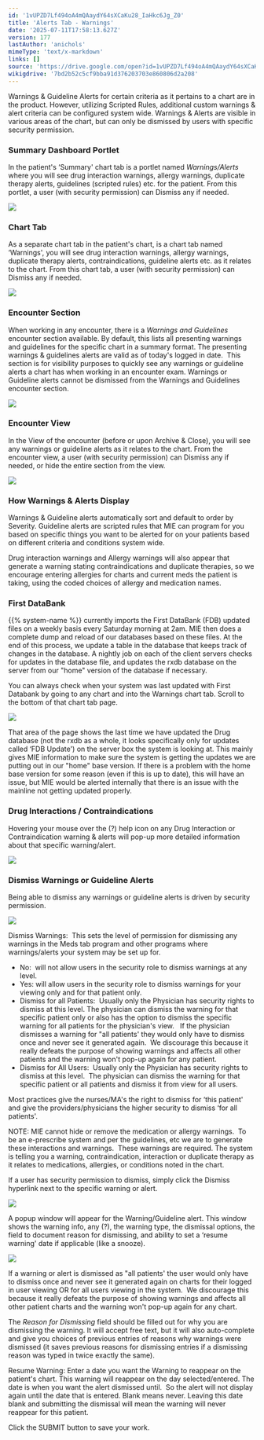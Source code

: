 ```yaml
---
id: '1vUPZD7Lf494oA4mQAaydY64sXCaKu28_IaHkc6Jg_Z0'
title: 'Alerts Tab - Warnings'
date: '2025-07-11T17:58:13.627Z'
version: 177
lastAuthor: 'anichols'
mimeType: 'text/x-markdown'
links: []
source: 'https://drive.google.com/open?id=1vUPZD7Lf494oA4mQAaydY64sXCaKu28_IaHkc6Jg_Z0'
wikigdrive: '7bd2b52c5cf9bba91d376203703e860806d2a208'
---
```

Warnings & Guideline Alerts for certain criteria as it pertains to a chart are in the product.  However, utilizing Scripted Rules, additional custom warnings & alert criteria can be configured system wide.  Warnings & Alerts are visible in various areas of the chart, but can only be dismissed by users with specific security permission.

### Summary Dashboard Portlet

In the patient's ‘Summary' chart tab is a portlet named *Warnings/Alerts* where you will see drug interaction warnings, allergy warnings, duplicate therapy alerts, guidelines (scripted rules) etc. for the patient. From this portlet, a user (with security permission) can Dismiss any if needed.

![](../alerts-tab-warnings.assets/c63294744854a1d52a1d2bfd7b77d745.png)

### Chart Tab

As a separate chart tab in the patient's chart, is a chart tab named ‘Warnings', you will see drug interaction warnings, allergy warnings, duplicate therapy alerts, contraindications, guideline alerts etc. as it relates to the chart.  From this chart tab, a user (with security permission) can Dismiss any if needed.

![](../alerts-tab-warnings.assets/52311932133a870ea078352d14711751.png)

### Encounter Section

When working in any encounter, there is a *Warnings and Guidelines* encounter section available.  By default, this lists all presenting warnings and guidelines for the specific chart in a summary format. The presenting warnings & guidelines alerts are valid as of today's logged in date.  This section is for visibility purposes to quickly see any warnings or guideline alerts a chart has when working in an encounter exam. Warnings or Guideline alerts cannot be dismissed from the Warnings and Guidelines encounter section.

![](../alerts-tab-warnings.assets/a272a961ba366e85f1e4286a2b92c374.png)

### Encounter View

In the View of the encounter (before or upon Archive & Close), you will see any warnings or guideline alerts as it relates to the chart.  From the encounter view, a user (with security permission) can Dismiss any if needed, or hide the entire section from the view.

![](../alerts-tab-warnings.assets/cda863eb5d3874afe0ee211139455c86.png)

### How Warnings & Alerts Display

Warnings & Guideline alerts automatically sort and default to order by Severity. Guideline alerts are scripted rules that MIE can program for you based on specific things you want to be alerted for on your patients based on different criteria and conditions system wide.

Drug interaction warnings and Allergy warnings will also appear that generate a warning stating contraindications and duplicate therapies, so we encourage entering allergies for charts and current meds the patient is taking, using the coded choices of allergy and medication names.

### First DataBank

{{% system-name %}} currently imports the First DataBank (FDB) updated files on a weekly basis every Saturday morning at 2am. MIE then does a complete dump and reload of our databases based on these files. At the end of this process, we update a table in the database that keeps track of changes in the database. A nightly job on each of the client servers checks for updates in the database file, and updates the rxdb database on the server from our "home" version of the database if necessary.

You can always check when your system was last updated with First Databank by going to any chart and into the Warnings chart tab. Scroll to the bottom of that chart tab page.

![](../alerts-tab-warnings.assets/06d4219626ad8bdd8edf25345e300fd1.png)

That area of the page shows the last time we have updated the Drug database (not the rxdb as a whole, it looks specifically only for updates called ‘FDB Update') on the server box the system is looking at. This mainly gives MIE information to make sure the system is getting the updates we are putting out in our "home" base version. If there is a problem with the home base version for some reason (even if this is up to date), this will have an issue, but MIE would be alerted internally that there is an issue with the mainline not getting updated properly.

### Drug Interactions / Contraindications

Hovering your mouse over the (?) help icon on any Drug Interaction or Contraindication warning & alerts will pop-up more detailed information about that specific warning/alert.

![](../alerts-tab-warnings.assets/c1159510b61f548b3d2baaee1be35dba.png)

### Dismiss Warnings or Guideline Alerts

Being able to dismiss any warnings or guideline alerts is driven by security permission.

![](../alerts-tab-warnings.assets/c74e05759f9cbfc64227bb2091c06777.png)

Dismiss Warnings:  This sets the level of permission for dismissing any warnings in the Meds tab program and other programs where warnings/alerts your system may be set up for.

* No:  will not allow users in the security role to dismiss warnings at any level.
* Yes: will allow users in the security role to dismiss warnings for your viewing only and for that patient only.
* Dismiss for all Patients:  Usually only the Physician has security rights to dismiss at this level. The physician can dismiss the warning for that specific patient only or also has the option to dismiss the specific warning for all patients for the physician's view.   If the physician dismisses a warning for "all patients' they would only have to dismiss once and never see it generated again.  We discourage this because it really defeats the purpose of showing warnings and affects all other patients and the warning won't pop-up again for any patient.
* Dismiss for All Users:  Usually only the Physician has security rights to dismiss at this level.  The physician can dismiss the warning for that specific patient or all patients and dismiss it from view for all users.

Most practices give the nurses/MA's the right to dismiss for ‘this patient' and give the providers/physicians the higher security to dismiss ‘for all patients'.

NOTE: MIE cannot hide or remove the medication or allergy warnings.  To be an e-prescribe system and per the guidelines, etc we are to generate these interactions and warnings.  These warnings are required. The system is telling you a warning, contraindication, interaction or duplicate therapy as it relates to medications, allergies, or conditions noted in the chart.

If a user has security permission to dismiss, simply click the Dismiss hyperlink next to the specific warning or alert.

![](../alerts-tab-warnings.assets/354577a609394a46bee746eb05c9130f.png)

A popup window will appear for the Warning/Guideline alert.  This window shows the warning info, any (?), the warning type, the dismissal options, the field to document reason for dismissing, and ability to set a ‘resume warning' date if applicable (like a snooze).

![](../alerts-tab-warnings.assets/56eba5375322a251e511493d401af880.png)

If a warning or alert is dismissed as "all patients' the user would only have to dismiss once and never see it generated again on charts for their logged in user viewing OR for all users viewing in the system.  We discourage this because it really defeats the purpose of showing warnings and affects all other patient charts and the warning won't pop-up again for any chart.

The *Reason for Dismissing* field should be filled out for why you are dismissing the warning. It will accept free text, but it will also auto-complete and give you choices of previous entries of reasons why warnings were dismissed (it saves previous reasons for dismissing entries if a dismissing reason was typed in twice exactly the same).

Resume Warning: Enter a date you want the Warning to reappear on the patient's chart. This warning will reappear on the day selected/entered. The date is when you want the alert dismissed until.  So the alert will not display again until the date that is entered. Blank means never. Leaving this date blank and submitting the dismissal will mean the warning will never reappear for this patient.

Click the SUBMIT button to save your work.
